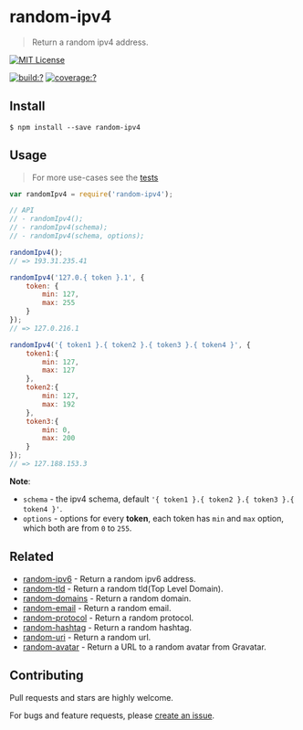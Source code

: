# random-ipv4

> Return a random ipv4 address.


[![MIT License](https://img.shields.io/badge/license-MIT_License-green.svg?style=flat-square)](https://github.com/mock-end/random-ipv4/blob/master/LICENSE)

[![build:?](https://img.shields.io/travis/mock-end/random-ipv4/master.svg?style=flat-square)](https://travis-ci.org/mock-end/random-ipv4)
[![coverage:?](https://img.shields.io/coveralls/mock-end/random-ipv4/master.svg?style=flat-square)](https://coveralls.io/github/mock-end/random-ipv4)


## Install

```
$ npm install --save random-ipv4 
```

## Usage

> For more use-cases see the [tests](https://github.com/mock-end/random-ipv4/blob/master/test/spec/index.js)


```js
var randomIpv4 = require('random-ipv4');

// API
// - randomIpv4();
// - randomIpv4(schema);
// - randomIpv4(schema, options);

randomIpv4();
// => 193.31.235.41

randomIpv4('127.0.{ token }.1', {
    token: {
        min: 127,
        max: 255
    }
});
// => 127.0.216.1

randomIpv4('{ token1 }.{ token2 }.{ token3 }.{ token4 }', {
    token1:{
        min: 127,
        max: 127
    },
    token2:{
        min: 127,
        max: 192
    },
    token3:{
        min: 0,
        max: 200
    }
});
// => 127.188.153.3

```

**Note**:

- `schema` - the ipv4 schema, default `'{ token1 }.{ token2 }.{ token3 }.{ token4 }'`.
- `options` - options for every **token**, each token has `min` and `max` option, which both are from `0` to `255`.


## Related

- [random-ipv6](https://github.com/mock-end/random-ipv6) - Return a random ipv6 address.
- [random-tld](https://github.com/mock-end/random-tld) - Return a random tld(Top Level Domain).
- [random-domains](https://github.com/mock-end/random-domains) - Return a random domain.
- [random-email](https://github.com/mock-end/random-email) - Return a random email.
- [random-protocol](https://github.com/mock-end/random-protocol) - Return a random protocol.
- [random-hashtag](https://github.com/mock-end/random-tld) - Return a random hashtag.
- [random-uri](https://github.com/mock-end/random-uri.git) - Return a random url.
- [random-avatar](https://github.com/mock-end/random-avatar) - Return a URL to a random avatar from Gravatar.

## Contributing

Pull requests and stars are highly welcome.

For bugs and feature requests, please [create an issue](https://github.com/mock-end/random-ipv4/issues/new).
